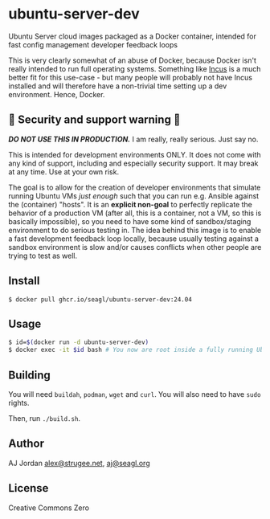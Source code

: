 # ubuntu-server-dev

Ubuntu Server cloud images packaged as a Docker container, intended for fast config management developer feedback loops

This is very clearly somewhat of an abuse of Docker, because Docker isn't really intended to run full operating systems. Something like [Incus](https://linuxcontainers.org/incus/) is a much better fit for this use-case - but many people will probably not have Incus installed and will therefore have a non-trivial time setting up a dev environment. Hence, Docker.

## :stop_sign: Security and support warning :rotating_light:

_**DO NOT USE THIS IN PRODUCTION.**_ I am really, really serious. Just say no.

This is intended for development environments ONLY. It does not come with any kind of support, including and especially security support. It may break at any time. Use at your own risk.

The goal is to allow for the creation of developer environments that simulate running Ubuntu VMs _just enough_ such that you can run e.g. Ansible against the (container) "hosts". It is an **explicit non-goal** to perfectly replicate the behavior of a production VM (after all, this is a container, not a VM, so this is basically impossible), so you need to have some kind of sandbox/staging environment to do serious testing in. The idea behind this image is to enable a fast development feedback loop locally, because usually testing against a sandbox environment is slow and/or causes conflicts when other people are trying to test as well.

## Install

```
$ docker pull ghcr.io/seagl/ubuntu-server-dev:24.04
```

## Usage

```bash
$ id=$(docker run -d ubuntu-server-dev)
$ docker exec -it $id bash # You now are root inside a fully running Ubuntu Server container
```

## Building

You will need `buildah`, `podman`, `wget` and `curl`. You will also need to have `sudo` rights.

Then, run `./build.sh`.

## Author

AJ Jordan <alex@strugee.net>, <aj@seagl.org>

## License

Creative Commons Zero
